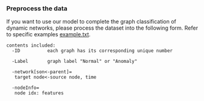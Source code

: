 ### Preprocess the data

If you want to use our model to complete the graph classification of dynamic networks, please process the dataset into the following form.
Refer to specific examples [example.txt](https://github.com/TP-GCN/TP-GCN/blob/main/example/example.txt).

```{txt}
contents included:
  -ID          each graph has its corresponding unique number
  
  -Label       graph label "Normal" or "Anomaly"
  
  -network[son<-parent]=               
   target node<-source node, time
   
  -nodeInfo=
   node idx: features
```


